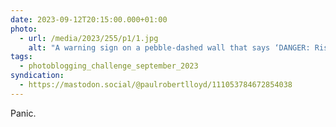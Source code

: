 ```yaml
---
date: 2023-09-12T20:15:00.000+01:00
photo:
  - url: /media/2023/255/p1/1.jpg
    alt: "A warning sign on a pebble-dashed wall that says ‘DANGER: Risk of falling’."
tags:
  - photoblogging_challenge_september_2023
syndication:
  - https://mastodon.social/@paulrobertlloyd/111053784672854038
---
```


Panic.
